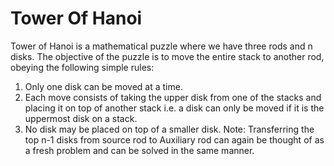 # Tower Of Hanoi
Tower of Hanoi is a mathematical puzzle where we have three rods and n disks. The objective of the puzzle is to move the entire stack to another rod, obeying the following simple rules: 
1) Only one disk can be moved at a time. 
2) Each move consists of taking the upper disk from one of the stacks and placing it on top of another stack i.e. a disk can only be moved if it is the uppermost disk on a stack. 
3) No disk may be placed on top of a smaller disk.
Note: Transferring the top n-1 disks from source rod to Auxiliary rod can again be thought of as a fresh problem and can be solved in the same manner.